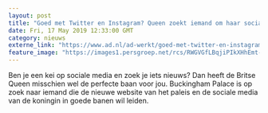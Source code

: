 ```yaml
---
layout: post
title: "Goed met Twitter en Instagram? Queen zoekt iemand om haar sociale media te managen"
date: Fri, 17 May 2019 12:33:00 GMT
category: nieuws
externe_link: "https://www.ad.nl/ad-werkt/goed-met-twitter-en-instagram-queen-zoekt-iemand-om-haar-sociale-media-te-managen~ab2139c9/"
feature_image: "https://images1.persgroep.net/rcs/RWGVGfLBqjiPIkXHhEmt-oQoJQ0/diocontent/147564941/_fitwidth/400/?appId=21791a8992982cd8da851550a453bd7f&quality=0.7"
---
```


Ben je een kei op sociale media en zoek je iets nieuws? Dan heeft de Britse Queen misschien wel de perfecte baan voor jou. Buckingham Palace is op zoek naar iemand die de nieuwe website van het paleis en de sociale media van de koningin in goede banen wil leiden.
